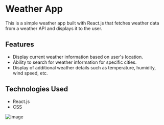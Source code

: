 # Weather App

This is a simple weather app built with React.js that fetches weather data from a weather API and displays it to the user.

## Features

- Display current weather information based on user's location.
- Ability to search for weather information for specific cities.
- Display of additional weather details such as temperature, humidity, wind speed, etc.

## Technologies Used

- React.js
- CSS 


![image](https://github.com/mhatrerashmita/weatherapp/assets/130562993/84a501b1-939a-4902-87a9-f3b44e9cf6b4)

